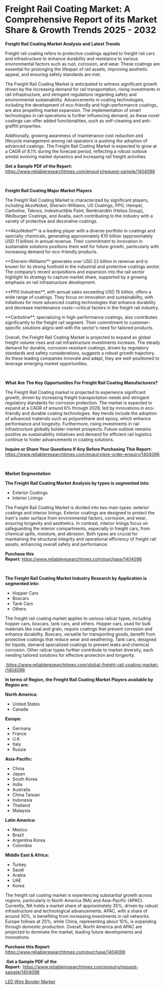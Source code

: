 <p><h1>Freight Rail Coating Market: A Comprehensive Report of its Market Share & Growth Trends 2025 - 2032</h1></p><p><strong>Freight Rail Coating Market Analysis and Latest Trends</strong></p>
<p><p>Freight rail coating refers to protective coatings applied to freight rail cars and infrastructure to enhance durability and resistance to various environmental factors such as rust, corrosion, and wear. These coatings are essential for prolonging the lifespan of rail assets, improving aesthetic appeal, and ensuring safety standards are met.</p><p>The Freight Rail Coating Market is anticipated to witness significant growth driven by the increasing demand for rail transportation, rising investments in rail infrastructure, and stringent regulations regarding safety and environmental sustainability. Advancements in coating technologies, including the development of eco-friendly and high-performance coatings, are also propelling market expansion. The implementation of smart technologies in rail operations is further influencing demand, as these novel coatings can offer added functionalities, such as self-cleaning and anti-graffiti properties.</p><p>Additionally, growing awareness of maintenance cost reduction and lifecycle management among rail operators is pushing the adoption of advanced coatings. The Freight Rail Coating Market is expected to grow at a CAGR of 8.1% during the forecast period, reflecting a robust outlook amidst evolving market dynamics and increasing rail freight activities.</p></p>
<p><strong>Get a Sample PDF of the Report:&nbsp;</strong> <a href="https://www.reliableresearchtimes.com/enquiry/request-sample/1404096?utm_campaign=3518&utm_medium=2&utm_source=Github&utm_content=ia&utm_term=28032025&utm_id=freight-rail-coating">https://www.reliableresearchtimes.com/enquiry/request-sample/1404096</a></p>
<p>&nbsp;</p>
<p><strong>Freight Rail Coating Major Market Players</strong></p>
<p><p>The Freight Rail Coating Market is characterized by significant players, including AkzoNobel, Sherwin-Williams, US Coatings, PPG, Hempel, Carboline, Teknos, Indestructible Paint, Rembrandtin (Helios Group), Weilburger Coatings, and Axalta, each contributing to the industry with a variety of protective and decorative coatings.</p><p>**AkzoNobel** is a leading player with a diverse portfolio in coatings and specialty chemicals, generating approximately €10 billion (approximately USD 11 billion) in annual revenue. Their commitment to innovation in sustainable solutions positions them well for future growth, particularly with increasing demand for eco-friendly products.</p><p>**Sherwin-Williams** generates over USD 22 billion in revenue and is known for its strong foothold in the industrial and protective coatings sector. The company’s recent acquisitions and expansion into the rail sector highlight its strategy to capture market share, supported by a growing emphasis on rail infrastructure development.</p><p>**PPG Industries**, with annual sales exceeding USD 15 billion, offers a wide range of coatings. They focus on innovation and sustainability, with initiatives for more advanced coating technologies that enhance durability and decrease maintenance costs—critical factors in the freight rail industry.</p><p>**Carboline**, specializing in high-performance coatings, also contributes significantly to the freight rail segment. Their commitment to customer-specific solutions aligns well with the sector's need for tailored products.</p><p>Overall, the Freight Rail Coating Market is projected to expand as global freight volume rises and rail infrastructure investments increase. The steady demand for durable, corrosion-resistant coatings, driven by regulatory standards and safety considerations, suggests a robust growth trajectory. As these leading companies innovate and adapt, they are well-positioned to leverage emerging market opportunities.</p></p>
<p>&nbsp;</p>
<p><strong>What Are The Key Opportunities For Freight Rail Coating Manufacturers?</strong></p>
<p><p>The Freight Rail Coating market is projected to experience significant growth, driven by increasing freight transportation needs and stringent regulatory standards for corrosion protection. The market is expected to expand at a CAGR of around 6% through 2028, led by innovations in eco-friendly and durable coating technologies. Key trends include the adoption of advanced materials such as polyurethane and epoxy, which enhance performance and longevity. Furthermore, rising investments in rail infrastructure globally bolster market prospects. Future outlook remains positive as sustainability initiatives and demand for efficient rail logistics continue to foster advancements in coating solutions.</p></p>
<p><strong>Inquire or Share Your Questions If Any Before Purchasing This Report:</strong> <a href="https://www.reliableresearchtimes.com/enquiry/pre-order-enquiry/1404096?utm_campaign=3518&utm_medium=2&utm_source=Github&utm_content=ia&utm_term=28032025&utm_id=freight-rail-coating">https://www.reliableresearchtimes.com/enquiry/pre-order-enquiry/1404096</a></p>
<p>&nbsp;</p>
<p><strong>Market Segmentation</strong></p>
<p><strong>The Freight Rail Coating Market Analysis by types is segmented into:</strong></p>
<p><ul><li>Exterior Coatings</li><li>Interior Linings</li></ul></p>
<p><p>The Freight Rail Coating Market is divided into two main types: exterior coatings and interior linings. Exterior coatings are designed to protect the train's outer surface from environmental factors, corrosion, and wear, ensuring longevity and aesthetics. In contrast, interior linings focus on safeguarding the interior compartments, especially in freight cars, from chemical spills, moisture, and abrasion. Both types are crucial for maintaining the structural integrity and operational efficiency of freight rail assets, enhancing overall safety and performance.</p></p>
<p><strong>Purchase this Report:&nbsp;</strong><a href="https://www.reliableresearchtimes.com/purchase/1404096?utm_campaign=3518&utm_medium=2&utm_source=Github&utm_content=ia&utm_term=28032025&utm_id=freight-rail-coating">https://www.reliableresearchtimes.com/purchase/1404096</a></p>
<p>&nbsp;</p>
<p><strong>The Freight Rail Coating Market Industry Research by Application is segmented into:</strong></p>
<p><ul><li>Hopper Cars</li><li>Boxcars</li><li>Tank Cars</li><li>Others</li></ul></p>
<p><p>The freight rail coating market applies to various railcar types, including hopper cars, boxcars, tank cars, and others. Hopper cars, used for bulk materials like coal and grain, require coatings that prevent corrosion and enhance durability. Boxcars, versatile for transporting goods, benefit from protective coatings that reduce wear and weathering. Tank cars, designed for liquids, demand specialized coatings to prevent leaks and chemical corrosion. Other railcar types further contribute to market diversity, each needing tailored solutions for effective protection and longevity.</p></p>
<p><a href="https://www.reliableresearchtimes.com/global-freight-rail-coating-market-r1404096?utm_campaign=3518&utm_medium=2&utm_source=Github&utm_content=ia&utm_term=28032025&utm_id=freight-rail-coating">&nbsp;https://www.reliableresearchtimes.com/global-freight-rail-coating-market-r1404096</a></p>
<p><strong>In terms of Region, the Freight Rail Coating Market Players available by Region are:</strong></p>
<p>
    <p> <strong> North America: </strong>
        <ul>
            <li>United States</li>
            <li>Canada</li>
        </ul>
        </p> 
    <p> <strong> Europe: </strong>
        <ul>
            <li>Germany</li>
            <li>France</li>
            <li>U.K.</li>
            <li>Italy</li>
            <li>Russia</li>
        </ul>
        </p> 
    <p> <strong> Asia-Pacific: </strong>
        <ul>
            <li>China</li>
            <li>Japan</li>
            <li>South Korea</li>
            <li>India</li>
            <li>Australia</li>
            <li>China Taiwan</li>
            <li>Indonesia</li>
            <li>Thailand</li>
            <li>Malaysia</li>
        </ul>
        </p> 
    <p> <strong> Latin America: </strong>
        <ul>
            <li>Mexico</li>
            <li>Brazil</li>
            <li>Argentina Korea</li>
            <li>Colombia</li>
        </ul>
        </p> 
    <p> <strong> Middle East & Africa: </strong>
        <ul>
            <li>Turkey</li>
            <li>Saudi</li>
            <li>Arabia</li>
            <li>UAE</li>
            <li>Korea</li>
        </ul>
    </p>
    </p>
<p><p>The freight rail coating market is experiencing substantial growth across regions, particularly in North America (NA) and Asia-Pacific (APAC). Currently, NA holds a market share of approximately 35%, driven by robust infrastructure and technological advancements. APAC, with a share of around 30%, is benefiting from increasing investments in rail networks. Europe follows at 25%, while China, representing about 10%, is expanding through domestic production. Overall, North America and APAC are projected to dominate the market, leading future developments and innovations.</p></p>
<p><strong>Purchase this Report: </strong><a href="https://www.reliableresearchtimes.com/purchase/1404096?utm_campaign=3518&utm_medium=2&utm_source=Github&utm_content=ia&utm_term=28032025&utm_id=freight-rail-coating">https://www.reliableresearchtimes.com/purchase/1404096</a></p>
<p>&nbsp;<strong>Get a Sample PDF of the Report:&nbsp;&nbsp;</strong><a href="https://www.reliableresearchtimes.com/enquiry/request-sample/1404096?utm_campaign=3518&utm_medium=2&utm_source=Github&utm_content=ia&utm_term=28032025&utm_id=freight-rail-coating">https://www.reliableresearchtimes.com/enquiry/request-sample/1404096</a></p>
<p><strong></strong></p>
<p><p><a href="https://github.com/eymermanda0p/Market-Research-Report-List-1/blob/main/led-wire-bonder-market.md?utm_campaign=3518&utm_medium=2&utm_source=Github&utm_content=ia&utm_term=28032025&utm_id=freight-rail-coating">LED Wire Bonder Market</a></p></p>